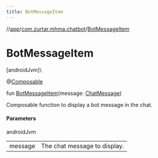 ```yaml
---
title: BotMessageItem
---
```

//[app](../../index.html)/[com.zurtar.mhma.chatbot](index.html)/[BotMessageItem](-bot-message-item.html)



# BotMessageItem



[androidJvm]\




@[Composable](https://developer.android.com/reference/kotlin/androidx/compose/runtime/Composable.html)



fun [BotMessageItem](-bot-message-item.html)(message: [ChatMessage](../com.zurtar.mhma.data/-chat-message/index.html))



Composable function to display a bot message in the chat.



#### Parameters


androidJvm

| | |
|---|---|
| message | The chat message to display. |



